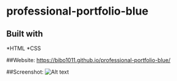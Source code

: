 # professional-portfolio-blue

## Built with 
*HTML
*CSS

##Website:  https://bibo1011.github.io/professional-portfolio-blue/

##Screenshot:
![Alt text](../professional-portfolio-blue/assets/images/screenshot-chal2/)
